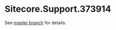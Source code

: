 # Sitecore.Support.373914

See [master branch](https://github.com/sitecoresupport/Sitecore.Support.373914) for details.